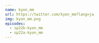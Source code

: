 ```yaml
---
name: kyon_mm
url: https://twitter.com/kyon_mm?lang=ja
img: kyon_mm.png
episodes:
  - sp22b-kyon_mm
  - sp22a-kyon_mm
---
```

